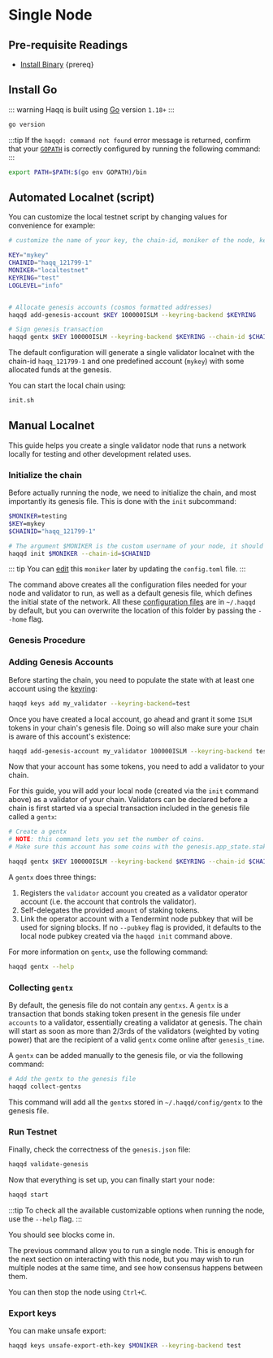 <!--
order: 1
-->

# Single Node

## Pre-requisite Readings

- [Install Binary](./../../quickstart/installation.md)  {prereq}

## Install Go

::: warning
Haqq is built using [Go](https://golang.org/dl/) version `1.18+`
:::

```bash
go version
```

:::tip
If the `haqqd: command not found` error message is returned, confirm that your [`GOPATH`](https://golang.org/doc/gopath_code#GOPATH) is correctly configured by running the following command:
:::

```bash
export PATH=$PATH:$(go env GOPATH)/bin
```

## Automated Localnet (script)

You can customize the local testnet script by changing values for convenience for example:

```bash
# customize the name of your key, the chain-id, moniker of the node, keyring backend, and log level

KEY="mykey"
CHAINID="haqq_121799-1"
MONIKER="localtestnet"
KEYRING="test"
LOGLEVEL="info"


# Allocate genesis accounts (cosmos formatted addresses)
haqqd add-genesis-account $KEY 100000ISLM --keyring-backend $KEYRING

# Sign genesis transaction
haqqd gentx $KEY 100000ISLM --keyring-backend $KEYRING --chain-id $CHAINID
```

The default configuration will generate a single validator localnet with the chain-id
`haqq_121799-1` and one predefined account (`mykey`) with some allocated funds at the genesis.

You can start the local chain using:

```bash
init.sh
```

## Manual Localnet

This guide helps you create a single validator node that runs a network locally for testing and other development related uses.

### Initialize the chain

Before actually running the node, we need to initialize the chain, and most importantly its genesis file. This is done with the `init` subcommand:

```bash
$MONIKER=testing
$KEY=mykey
$CHAINID="haqq_121799-1"

# The argument $MONIKER is the custom username of your node, it should be human-readable.
haqqd init $MONIKER --chain-id=$CHAINID
```

::: tip
You can [edit](./../../quickstart/binary.md#configuring-the-node) this `moniker` later by updating the `config.toml` file.
:::

The command above creates all the configuration files needed for your node and validator to run, as well as a default genesis file, which defines the initial state of the network. All these [configuration files](./../../quickstart/binary.md#configuring-the-node) are in `~/.haqqd` by default, but you can overwrite the location of this folder by passing the `--home` flag.

### Genesis Procedure

### Adding Genesis Accounts

Before starting the chain, you need to populate the state with at least one account using the [keyring](./../keys-wallets/keyring.md#add-keys):

```bash
haqqd keys add my_validator --keyring-backend=test
```

Once you have created a local account, go ahead and grant it some `ISLM` tokens in your chain's genesis file. Doing so will also make sure your chain is aware of this account's existence:

```bash
haqqd add-genesis-account my_validator 100000ISLM --keyring-backend test
```

Now that your account has some tokens, you need to add a validator to your chain.

 For this guide, you will add your local node (created via the `init` command above) as a validator of your chain. Validators can be declared before a chain is first started via a special transaction included in the genesis file called a `gentx`:

```bash
# Create a gentx
# NOTE: this command lets you set the number of coins. 
# Make sure this account has some coins with the genesis.app_state.staking.params.bond_denom denom

haqqd gentx $KEY 100000ISLM --keyring-backend $KEYRING --chain-id $CHAINID
```

A `gentx` does three things:

1. Registers the `validator` account you created as a validator operator account (i.e. the account that controls the validator).
2. Self-delegates the provided `amount` of staking tokens.
3. Link the operator account with a Tendermint node pubkey that will be used for signing blocks. If no `--pubkey` flag is provided, it defaults to the local node pubkey created via the `haqqd init` command above.

For more information on `gentx`, use the following command:

```bash
haqqd gentx --help
```

### Collecting `gentx`

By default, the genesis file do not contain any `gentxs`. A `gentx` is a transaction that bonds
staking token present in the genesis file under `accounts` to a validator, essentially creating a
validator at genesis. The chain will start as soon as more than 2/3rds of the validators (weighted
by voting power) that are the recipient of a valid `gentx` come online after `genesis_time`.

A `gentx` can be added manually to the genesis file, or via the following command:

```bash
# Add the gentx to the genesis file
haqqd collect-gentxs
```

This command will add all the `gentxs` stored in `~/.haqqd/config/gentx` to the genesis file.

### Run Testnet

Finally, check the correctness of the `genesis.json` file:

```bash
haqqd validate-genesis
```

Now that everything is set up, you can finally start your node:

```bash
haqqd start
```

:::tip
To check all the available customizable options when running the node, use the `--help` flag.
:::

You should see blocks come in.

The previous command allow you to run a single node. This is enough for the next section on interacting with this node, but you may wish to run multiple nodes at the same time, and see how consensus happens between them.

You can then stop the node using `Ctrl+C`.

### Export keys

You can make unsafe export:

```bash
haqqd keys unsafe-export-eth-key $MONIKER --keyring-backend test
```
